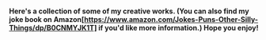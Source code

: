 #### Here's a collection of some of my creative works. (You can also find my joke book on Amazon[https://www.amazon.com/Jokes-Puns-Other-Silly-Things/dp/B0CNMYJK1T] if you'd like more information.) Hope you enjoy!
